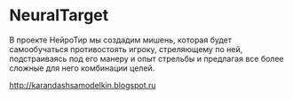 # NeuralTarget

В проекте НейроТир мы создадим мишень, которая будет самообучаться противостоять игроку, стреляющему по ней, подстраиваясь под его манеру и опыт стрельбы и предлагая все более сложные для него комбинации целей.

http://karandashsamodelkin.blogspot.ru
